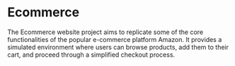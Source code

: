 # Ecommerce
The Ecommerce website project aims to replicate some of the core functionalities of the popular e-commerce platform Amazon. It provides a simulated environment where users can browse products, add them to their cart, and proceed through a simplified checkout process.
